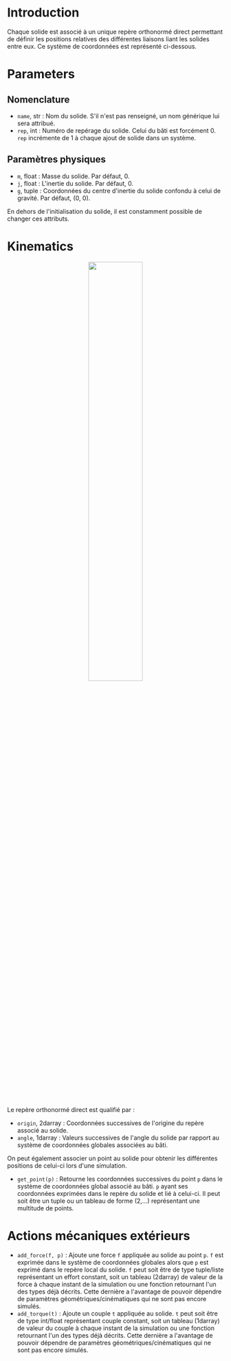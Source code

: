 # Introduction

Chaque solide est associé à un unique repère orthonormé direct permettant de définir les positions relatives des différentes liaisons liant les solides entre eux. 
Ce système de coordonnées est représenté ci-dessous.

# Parameters
## Nomenclature

- `name`, str : Nom du solide. S'il n'est pas renseigné, un nom générique lui sera attribué.
- `rep`, int : Numéro de repérage du solide. Celui du bâti est forcément 0. `rep` incrémente de 1 à chaque ajout de solide dans un système.

## Paramètres physiques

- `m`, float : Masse du solide. Par défaut, 0. 
- `j`, float : L'inertie du solide. Par défaut, 0. 
- `g`, tuple : Coordonnées du centre d'inertie du solide confondu à celui de gravité. Par défaut, (0, 0).

En dehors de l'initialisation du solide, il est constamment possible de changer ces attributs.

# Kinematics

<p align="center" width="100%">
    <img width="50%" src="https://user-images.githubusercontent.com/93446869/181019881-8785a058-e1c5-452c-afc3-cc42e11b8e5d.svg">
</p>

Le repère orthonormé direct est qualifié par :

- `origin`, 2darray : Coordonnées successives de l'origine du repère associé au solide.
- `angle`, 1darray : Valeurs successives de l'angle du solide par rapport au système de coordonnées globales associées au bâti.

On peut également associer un point au solide pour obtenir les différentes positions de celui-ci lors d'une simulation.

- `get_point(p)` : Retourne les coordonnées successives du point `p` dans le système de coordonnées global associé au bâti. `p` ayant ses coordonnées exprimées dans le repère du solide et lié à celui-ci. 
Il peut soit être un tuple ou un tableau de forme (2,...) représentant une multitude de points.

# Actions mécaniques extérieurs

- `add_force(f, p)` : Ajoute une force `f` appliquée au solide au point `p`. `f` est exprimée dans le système de coordonnées globales alors que `p` est exprimé dans le repère local du solide. `f` peut soit être de type tuple/liste représentant un effort constant, soit un tableau (2darray) de valeur de la force à chaque instant de la simulation ou une fonction retournant l'un des types déjà décrits. Cette dernière a l'avantage de pouvoir dépendre de paramètres géométriques/cinématiques qui ne sont pas encore simulés.
- `add_torque(t)` : Ajoute un couple `t` appliquée au solide. `t` peut soit être de type int/float représentant couple constant, soit un tableau (1darray) de valeur du couple à chaque instant de la simulation ou une fonction retournant l'un des types déjà décrits. Cette dernière a l'avantage de pouvoir dépendre de paramètres géométriques/cinématiques qui ne sont pas encore simulés.
